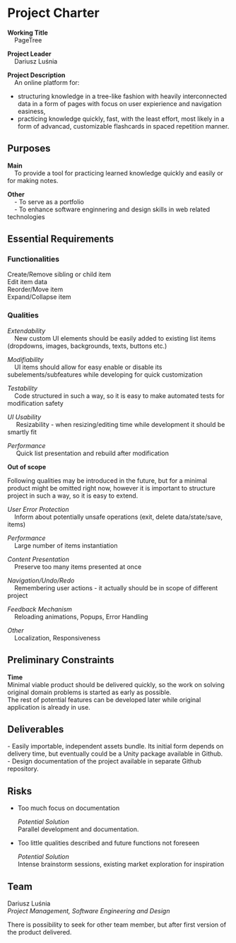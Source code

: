 # Project Charter

**Working Title**  
&nbsp;&nbsp;&nbsp;&nbsp;PageTree

**Project Leader**  
&nbsp;&nbsp;&nbsp;&nbsp;Dariusz Luśnia

**Project Description**  
&nbsp;&nbsp;&nbsp;&nbsp;An online platform for:
- structuring knowledge in a tree-like fashion with heavily interconnected data in a form of pages with focus on user expierience and navigation easiness,
- practicing knowledge quickly, fast, with the least effort, most likely in a form of advancad, customizable flashcards in spaced repetition manner.

## Purposes
**Main**  
&nbsp;&nbsp;&nbsp;&nbsp;To provide a tool for practicing learned knowledge quickly and easily or for making notes.

**Other**  
&nbsp;&nbsp;&nbsp;&nbsp;\- To serve as a portfolio  
&nbsp;&nbsp;&nbsp;&nbsp;\- To enhance software enginnering and design skills in web related technologies

## Essential Requirements

### Functionalities

Create/Remove sibling or child item  
Edit item data  
Reorder/Move item  
Expand/Collapse item  
  
### Qualities 

*Extendability*  
&nbsp;&nbsp;&nbsp;&nbsp;New custom UI elements should be easily added to existing list items (dropdowns, images, backgrounds, texts, buttons etc.)  

*Modifiability*  
&nbsp;&nbsp;&nbsp;&nbsp;UI items should allow for easy enable or disable its subelements/subfeatures while developing for quick customization  

*Testability*  
&nbsp;&nbsp;&nbsp;&nbsp;Code structured in such a way, so it is easy to make automated tests for modification safety  

*UI Usability*  
&nbsp;&nbsp;&nbsp;&nbsp; Resizability - when resizing/editing time while development it should be smartly fit

*Performance*  
&nbsp;&nbsp;&nbsp;&nbsp; Quick list presentation and rebuild after modification

**Out of scope**  

Following qualities may be introduced in the future, but for a minimal product might be omitted right now, however it is important to structure project in such a way, so it is easy to extend.  

*User Error Protection*  
&nbsp;&nbsp;&nbsp;&nbsp;Inform about potentially unsafe operations (exit, delete data/state/save, items)  

*Performance*  
&nbsp;&nbsp;&nbsp;&nbsp;Large number of items instantiation  

*Content Presentation*  
&nbsp;&nbsp;&nbsp;&nbsp;Preserve too many items presented at once  

*Navigation/Undo/Redo*  
&nbsp;&nbsp;&nbsp;&nbsp;Remembering user actions - it actually should be in scope of different project  

*Feedback Mechanism*  
&nbsp;&nbsp;&nbsp;&nbsp;Reloading animations, Popups, Error Handling   

*Other*  
&nbsp;&nbsp;&nbsp;&nbsp;Localization, Responsiveness  

## Preliminary Constraints
**Time**  
Minimal viable product should be delivered quickly, so the work on solving original domain problems is started as early as possible.  
The rest of potential features can be developed later while original application is already in use.

## Deliverables
\- Easily importable, independent assets bundle. Its initial form depends on delivery time, but eventually could be a Unity package available in Github.  
\- Design documentation of the project available in separate Github repository.

## Risks
- Too much focus on documentation   

  *Potential Solution*  
  Parallel development and documentation.
  
- Too little qualities described and future functions not foreseen  

  *Potential Solution*  
  Intense brainstorm sessions, existing market exploration for inspiration  
  
## Team
Dariusz Luśnia  
*Project Management, Software Engineering and Design*  

There is possibility to seek for other team member, but after first version of the product delivered.


 
